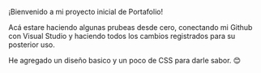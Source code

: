 ¡Bienvenido a mi proyecto inicial de Portafolio!

Acá estare haciendo algunas prubeas desde cero, conectando mi Github con Visual Studio y haciendo todos los cambios registrados para su posterior uso. 

He agregado un diseño basico y un poco de CSS para darle sabor. 😊